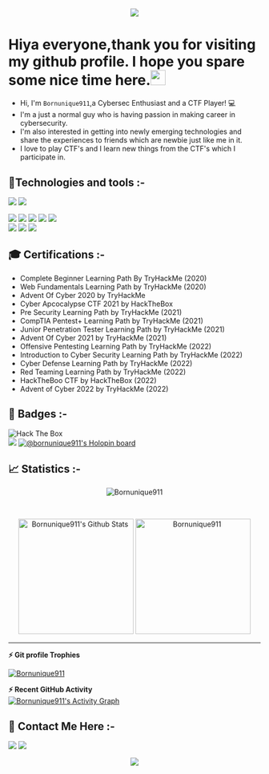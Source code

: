<h1 align="center">
  <a href="https://git.io/typing-svg">
    <img src="https://readme-typing-svg.herokuapp.com?size=40&width=500&height=60&lines=H3110+H4x0r$" style="display: inline ">
  </a>
</h1>

# Hiya everyone,thank you for visiting my github profile. I hope you spare some nice time here.<img src="https://raw.githubusercontent.com/aemmadi/aemmadi/master/wave.gif" height="30px">
* Hi, I'm `Bornunique911`,a Cybersec Enthusiast and a CTF Player! 💻 <br>
* I'm a just a normal guy who is having passion in making career in cybersecurity.<br>
* I'm also interested in getting into newly emerging technologies and share the experiences to friends which are newbie just like me in it.<br>
* I love to play CTF's and I learn new things from the CTF's which I participate in.

## 🤖Technologies and tools :-
<image src="https://img.shields.io/badge/Python-3776AB?style=for-the-badge&logo=python&logoColor=black"> <image src="https://img.shields.io/badge/bash-4D4D4D?style=for-the-badge&logo=windows%20terminal&logoColor=white">       


<image src="https://img.shields.io/badge/Windows-0078D6?style=for-the-badge&logo=windows&logoColor=white"> <image src="https://img.shields.io/badge/Linux-FCC624?style=for-the-badge&logo=linux&logoColor=black"> <image src="https://img.shields.io/badge/Ubuntu-E95420?style=for-the-badge&logo=ubuntu&logoColor=white"> <image src="https://img.shields.io/badge/Kali_Linux-557C94?style=for-the-badge&logo=kali-linux&logoColor=white">  <image src="https://img.shields.io/badge/Debian-A81D33?style=for-the-badge&logo=debian&logoColor=white">   
<image src="https://img.shields.io/badge/sublime_text-%23575757.svg?&style=for-the-badge&logo=sublime-text&logoColor=important">  <image src="https://img.shields.io/badge/VIM-%2311AB00.svg?&style=for-the-badge&logo=vim&logoColor=white"> <image src="https://img.shields.io/badge/Notion-000000?style=for-the-badge&logo=notion&logoColor=white">

  
## 🎓 Certifications :- 
- Complete Beginner Learning Path By TryHackMe (2020)
- Web Fundamentals Learning Path by TryHackMe (2020)
- Advent Of Cyber 2020 by TryHackMe
- Cyber Apcocalypse CTF 2021 by HackTheBox
- Pre Security Learning Path by TryHackMe (2021)
- CompTIA Pentest+ Learning Path by TryHackMe (2021)
- Junior Penetration Tester Learning Path by TryHackMe (2021)  
- Advent Of Cyber 2021 by TryHackMe (2021)
- Offensive Pentesting Learning Path by TryHackMe (2022)
- Introduction to Cyber Security Learning Path by TryHackMe (2022)
- Cyber Defense Learning Path by TryHackMe (2022)
- Red Teaming Learning Path by TryHackMe (2022)
- HackTheBoo CTF by HackTheBox (2022)
- Advent of Cyber 2022 by TryHackMe (2022)
  
## 📛 Badges :-

<image src="https://www.hackthebox.eu/badge/image/526639" alt="Hack The Box" style="max-width: 480px"> <br>
<image src="https://github.com/Bornunique911/TryHackMe_badge_image/blob/main/Bornunique911.png">
[![@bornunique911's Holopin board](https://holopin.me/bornunique911)](https://holopin.io/@bornunique911)
	
## 📈 Statistics :-
<p align="center"><img src="https://github-readme-streak-stats.herokuapp.com/?user=Bornunique911&theme=tokyonight_duo" alt="Bornunique911" /></p>
  <br/>
  <p align="center">
    <a href="https://github.com/anuraghazra/github-readme-stats">
	    <img alt="Bornunique911's Github Stats" src="https://github-readme-stats.vercel.app/api?username=Bornunique911&show_icons=true&theme=tokyonight" height="230px"/></a>
	  <img src="https://github-readme-stats.vercel.app/api/top-langs?username=Bornunique911&langs_count=5&show_icons=true&locale=en&theme=tokyonight" alt="Bornunique911" height="230px"/>
	</p>	  

----
<summary><b>⚡ Git profile Trophies</b></summary>
<p align="left"> <a href="https://github.com/ryo-ma/github-profile-trophy"><img src="https://github-profile-trophy.vercel.app/?username=Bornunique911&layout=compact&theme=algolia" alt="Bornunique911" /></a> </p>
<summary><b>⚡ Recent GitHub Activity</b></summary>
<a href="https://github.com/Bornunique911"><img alt="Bornunique911's Activity Graph" src="https://github-readme-activity-graph.cyclic.app/graph?username=Bornunique911&theme=react-dark" /></a>
<br/>  

## 📱 Contact Me Here :-
<a href="https://twitter.com/bornunique911"><img src="https://img.shields.io/badge/Twitter-1DA1F2?style=for-the-badge&logo=twitter&logoColor=white"></a>
<a href="https://github.com/Bornunique911"><img src="https://img.shields.io/badge/GitHub-100000?style=for-the-badge&logo=github&logoColor=white"></a>
<p align="center"><img align="center" src="https://profile-counter.glitch.me/{Bornunique911}/count.svg" /></p> 
